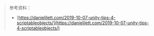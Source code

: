 > 参考资料：
>
> - [https://danielilett.com/2019-10-07-unity-tips-4-scriptableobjects/](https://danielilett.com/2019-10-07-unity-tips-4-scriptableobjects/)
